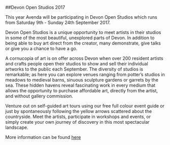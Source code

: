 ##Devon Open Studios 2017

This year Avenda will be participating in Devon Open Studios which runs from Saturday 9th - Sunday 24th September 2017.

Devon Open Studios is a unique opportunity to meet artists in their studios in some of the most beautiful, unexplored parts of Devon. In addition to being able to buy art direct from the creator, many demonstrate, give talks or give you a chance to have a go.

A cornucopia of art is on offer across Devon when over 200 resident artists and crafts people open their studios to show and sell their individual artworks to the public each September. The diversity of studios is remarkable; as here you can explore venues ranging from potter’s studios in meadows to medieval barns, sinuous sculpture gardens or garrets by the sea. These hidden havens reveal fascinating work in every medium that allows the opportunity to purchase affordable art, directly from the artist, and without gallery commission.

Venture out on self-guided art tours using our free full colour event guide or just by spontaneously following the yellow arrows scattered about the countryside. Meet the artists, participate in workshops and events, or simply create your own journey of discovery in this most spectacular landscape.

More information can be found [here](http://www.devonartistnetwork.co.uk/event-series/open-studios-2017)


